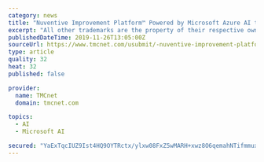 ```yaml
---
category: news
title: "Nuventive Improvement Platform™ Powered by Microsoft Azure AI to be Showcased at SACSCOC's Annual Meeting"
excerpt: "All other trademarks are the property of their respective owners. View original content to download multimedia:http://www.prnewswire.com/news-releases/nuventive-improvement-platform-powered-by-microsoft-azure-ai-to-be-showcased-at-sacscocs-annual-meeting-300964834.html"
publishedDateTime: 2019-11-26T13:05:00Z
sourceUrl: https://www.tmcnet.com/usubmit/-nuventive-improvement-platformtrade-powered-microsoft-azure-ai-be-/2019/11/26/9060088.htm
type: article
quality: 32
heat: 32
published: false

provider:
  name: TMCnet
  domain: tmcnet.com

topics:
  - AI
  - Microsoft AI

secured: "YaExTqcIUZ9Ist4HQ9OYTRctx/ylxw08FxZ5wMARH+xwz8O6qemahNTifmmux2MhHVyOyeYnDZ2HhMwZrG49SixUQS/9JTLppqAN6ZEXMlqvp9KO2DakByet5QcFizvq/CAqb9McqyCnoRJAmJwzqJapbsh7B36InYUIB5DIH9SIfZrkWWfC5Q5BHYAKoYSvmUHLpWGjjmWGduG6x/wGi5WWrs1oIx9BC/54wmg3Xp1v75NfK97RSXasZjX6qYnQJ0MbHDehp0SXSv6vEAYmAA==;LabXjMy5SZqo9GKtaTHOKg=="
---
```


